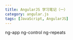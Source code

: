 ```yaml
---
title: AngularJS 学习笔记（一）
category: angular.js
tags: [JavaScript, AngularJS]
---
```


ng-app
ng-control
ng-repeats
